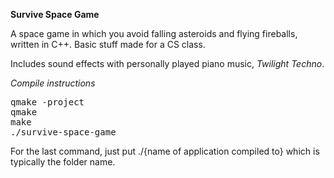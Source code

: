 **Survive Space Game**

A space game in which you avoid falling asteroids and flying fireballs, written in C++. 
Basic stuff made for a CS class. 

Includes sound effects with personally played piano music, *Twilight Techno*.

*Compile instructions*
<pre>
qmake -project
qmake
make
./survive-space-game
</pre>

For the last command, just put ./{name of application compiled to} which is typically the folder name.
